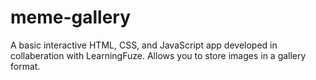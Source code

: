# meme-gallery
A basic interactive HTML, CSS, and JavaScript app developed in collaberation with LearningFuze.
Allows you to store images in a gallery format.
